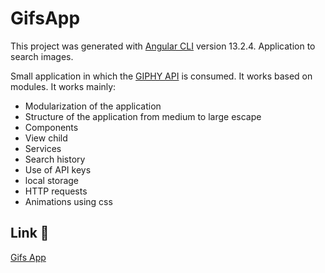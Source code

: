# GifsApp

This project was generated with [Angular CLI](https://github.com/angular/angular-cli) version 13.2.4.
Application to search images.

Small application in which the [GIPHY API](https://developers.giphy.com/) is consumed. It works based on modules. It works mainly:
- Modularization of the application
- Structure of the application from medium to large escape
- Components
- View child
- Services
- Search history
- Use of API keys
- local storage
- HTTP requests
- Animations using css

## Link 🔗
[Gifs App](https://prismatic-malabi-ae6bee.netlify.app)
